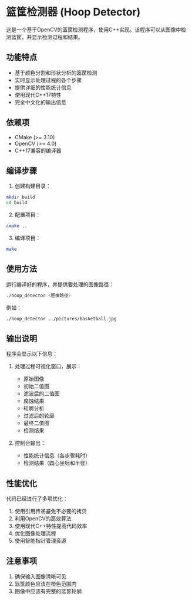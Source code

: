 # 篮筐检测器 (Hoop Detector)

这是一个基于OpenCV的篮筐检测程序，使用C++实现。该程序可以从图像中检测篮筐，并显示检测过程和结果。

## 功能特点

- 基于颜色分割和形状分析的篮筐检测
- 实时显示处理过程的各个步骤
- 提供详细的性能统计信息
- 使用现代C++17特性
- 完全中文化的输出信息

## 依赖项

- CMake (>= 3.10)
- OpenCV (>= 4.0)
- C++17兼容的编译器

## 编译步骤

1. 创建构建目录：
```bash
mkdir build
cd build
```

2. 配置项目：
```bash
cmake ..
```

3. 编译项目：
```bash
make
```

## 使用方法

运行编译好的程序，并提供要处理的图像路径：

```bash
./hoop_detector <图像路径>
```

例如：
```bash
./hoop_detector ../pictures/basketball.jpg
```

## 输出说明

程序会显示以下信息：

1. 处理过程可视化窗口，展示：
   - 原始图像
   - 初始二值图
   - 滤波后的二值图
   - 腐蚀结果
   - 轮廓分析
   - 过滤后的轮廓
   - 最终二值图
   - 检测结果

2. 控制台输出：
   - 性能统计信息（各步骤耗时）
   - 检测结果（圆心坐标和半径）

## 性能优化

代码已经进行了多项优化：

1. 使用引用传递避免不必要的拷贝
2. 利用OpenCV的高效算法
3. 使用现代C++特性提高代码效率
4. 优化图像处理流程
5. 使用智能指针管理资源

## 注意事项

1. 确保输入图像清晰可见
2. 篮筐颜色应该在橙色范围内
3. 图像中应该有完整的篮筐轮廓 